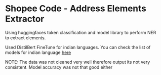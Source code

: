 # Shopee Code - Address Elements Extractor

Using huggingfaces token classification and model library to perform NER to extract elements.

Used DistilBert FineTune for indian languages. You can check the list of models for indian language [here](https://huggingface.co/cahya)

NOTE: The data was not cleaned very well therefore output its not very consistent. Model accuracy was not that good either